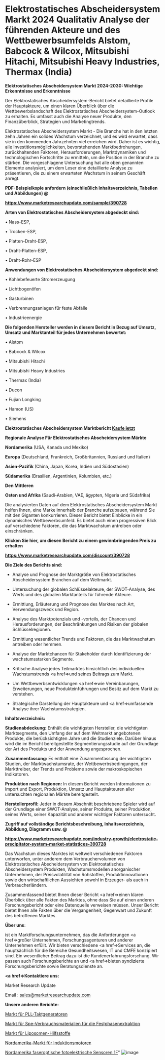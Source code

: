 # Elektrostatisches Abscheidersystem Markt 2024 Qualitativ Analyse der führenden Akteure und des Wettbewerbsumfelds Alstom, Babcock & Wilcox, Mitsubishi Hitachi, Mitsubishi Heavy Industries, Thermax (India)

<strong>Elektrostatisches Abscheidersystem Markt 2024-2030: Wichtige Erkenntnisse und Erkenntnisse</strong>

Der Elektrostatisches Abscheidersystem-Bericht bietet detaillierte Profile der Hauptakteure, um einen klaren Überblick über die Wettbewerbslandschaft des Elektrostatisches Abscheidersystem-Outlook zu erhalten. Es umfasst auch die Analyse neuer Produkte, den Finanzüberblick, Strategien und Marketingtrends.

Elektrostatisches Abscheidersystem Markt - Die Branche hat in den letzten zehn Jahren ein solides Wachstum verzeichnet, und es wird erwartet, dass sie in den kommenden Jahrzehnten viel erreichen wird. Daher ist es wichtig, alle Investitionsmöglichkeiten, bevorstehenden Marktbedrohungen, zurückhaltenden Faktoren, Herausforderungen, Marktdynamiken und technologischen Fortschritte zu ermitteln, um die Position in der Branche zu stärken. Die vorgeschlagene Untersuchung hat alle oben genannten Elemente analysiert, um dem Leser eine detaillierte Analyse zu präsentieren, die zu einem erwarteten Wachstum in seinem Geschäft anregt.



<strong><b>PDF-Beispielkopie anfordern (einschließlich Inhaltsverzeichnis, Tabellen und Abbildungen) @ </b></strong>

<strong><a href=https://www.marketresearchupdate.com/sample/390728>

<strong>https://www.marketresearchupdate.com/sample/390728</u></a></strong></strong>



<strong>Arten von Elektrostatisches Abscheidersystem abgedeckt sind:</strong>

• Nass-ESP,

• Trocken-ESP,

• Platten-Draht-ESP,

• Draht-Platten-ESP,

• Draht-Rohr-ESP



<strong>Anwendungen von Elektrostatisches Abscheidersystem abgedeckt sind:</strong>

• Kohlebefeuerte Stromerzeugung

• Lichtbogenöfen

• Gasturbinen

• Verbrennungsanlagen für feste Abfälle

• Industrieenergie



<strong>Die folgenden Hersteller werden in diesem Bericht in Bezug auf Umsatz, Umsatz und Marktanteil für jedes Unternehmen bewertet:</strong>

• Alstom

• Babcock & Wilcox

• Mitsubishi Hitachi

• Mitsubishi Heavy Industries

• Thermax (India)

• Ducon

• Fujian Longking

• Hamon (US)

• Siemens



<strong>Elektrostatisches Abscheidersystem Marktbericht <a href=https://www.marketresearchupdate.com/buynow/390728>Kaufe jetzt</a></strong>



<strong>Regionale Analyse Für Elektrostatisches Abscheidersystem Märkte</strong>



<strong>Nordamerika</strong> (USA, Kanada und Mexiko)



<strong>Europa</strong> (Deutschland, Frankreich, Großbritannien, Russland und Italien)



<strong>Asien-Pazifik</strong> (China, Japan, Korea, Indien und Südostasien)



<strong>Südamerika</strong> (Brasilien, Argentinien, Kolumbien, etc.)



<strong>Den Mittleren</strong> 

<strong>Osten und Afrika</strong> (Saudi-Arabien, VAE, ägypten, Nigeria und Südafrika)

Die analysierten Daten auf dem Elektrostatisches Abscheidersystem Markt helfen Ihnen, eine Marke innerhalb der Branche aufzubauen, während Sie mit den Giganten konkurrieren. Dieser Bericht bietet Einblicke in ein dynamisches Wettbewerbsumfeld. Es bietet auch einen progressiven Blick auf verschiedene Faktoren, die das Marktwachstum antreiben oder einschränken.



<strong>Klicken Sie hier, um diesen Bericht zu einem gewinnbringenden Preis zu erhalten
</strong>

<strong><a href=https://www.marketresearchupdate.com/discount/390728>https://www.marketresearchupdate.com/discount/390728</b></u></strong></a>



<strong>Die Ziele des Berichts sind:</strong>

- Analyse und Prognose der Marktgröße von Elektrostatisches Abscheidersystem Branchen auf dem Weltmarkt.

- Untersuchung der globalen Schlüsselakteure, der SWOT-Analyse, des Werts und des globalen Marktanteils für führende Akteure.

- Ermittlung, Erläuterung und Prognose des Marktes nach Art, Verwendungszweck und Region.

- Analyse des Marktpotenzials und -vorteils, der Chancen und Herausforderungen, der Beschränkungen und Risiken der globalen Schlüsselregionen.

- Ermittlung wesentlicher Trends und Faktoren, die das Marktwachstum antreiben oder hemmen.

- Analyse der Marktchancen für Stakeholder durch Identifizierung der wachstumsstarken Segmente.

- Kritische Analyse jedes Teilmarktes hinsichtlich des individuellen Wachstumstrends <a href=>und</a> seines Beitrags zum Markt.

- Um Wettbewerbsentwicklungen <a href=>wie</a> Vereinbarungen, Erweiterungen, neue Produkteinführungen und Besitz auf dem Markt zu verstehen.

- Strategische Darstellung der Hauptakteure und <a href=>umfas</a>sende Analyse ihrer Wachstumsstrategien.



<strong>Inhaltsverzeichnis:</strong>



<strong>Studienabdeckung:</strong> Enthält die wichtigsten Hersteller, die wichtigsten Marktsegmente, den Umfang der auf dem Weltmarkt angebotenen Produkte, die berücksichtigten Jahre und die Studienziele. Darüber hinaus wird die im Bericht bereitgestellte Segmentierungsstudie auf der Grundlage der Art des Produkts und der Anwendung angesprochen.



<strong>Zusammenfassung:</strong> Es enthält eine Zusammenfassung der wichtigsten Studien, der Marktwachstumsrate, der Wettbewerbsbedingungen, der Markttreiber, der Trends und Probleme sowie der makroskopischen Indikatoren.



<strong>Produktion nach Regionen:</strong> In diesem Bericht werden Informationen zu Import und Export, Produktion, Umsatz und Hauptakteuren aller untersuchten regionalen Märkte bereitgestellt.



<strong>Herstellerprofil:</strong> Jeder in diesem Abschnitt beschriebene Spieler wird auf der Grundlage einer SWOT-Analyse, seiner Produkte, seiner Produktion, seines Werts, seiner Kapazität und anderer wichtiger Faktoren untersucht.



<strong><b>Zugriff auf vollständige Berichtsbeschreibung, Inhaltsverzeichnis, Abbildung, Diagramm usw. @ </b></strong>

<strong><a href=https://www.marketresearchupdate.com/industry-growth/electrostatic-precipitator-system-market-statistices-390728>https://www.marketresearchupdate.com/industry-growth/electrostatic-precipitator-system-market-statistices-390728</a></strong>

Das Wachstum dieses Marktes ist weltweit verschiedenen Faktoren unterworfen, unter anderem dem Verbrauchervolumen von Elektrostatisches Abscheidersystem von Elektrostatisches Abscheidersystem Produkten, Wachstumsmodellen anorganischer Unternehmen, der Preisvolatilität von Rohstoffen, Produktinnovationen sowie den wirtschaftlichen Aussichten sowohl in Erzeuger- als auch in Verbraucherländern.

Zusammenfassend bietet Ihnen dieser Bericht <a href=>einen</a> klaren Überblick über alle Fakten des Marktes, ohne dass Sie auf einen anderen Forschungsbericht oder eine Datenquelle verweisen müssen. Unser Bericht bietet Ihnen alle Fakten über die Vergangenheit, Gegenwart und Zukunft des betroffenen Marktes.



<strong>Über uns:</strong>

 ist ein Marktforschungsunternehmen, das die Anforderungen <a href=>großer</a> Unternehmen, Forschungsagenturen und anderer Unternehmen erfüllt. Wir bieten verschiedene <a href=>Services</a> an, die hauptsächlich für die Bereiche Gesundheitswesen, IT und CMFE konzipiert sind. Ein wesentlicher Beitrag dazu ist die Kundenerfahrungsforschung. Wir passen auch Forschungsberichte an und <a href=>bieten</a> syndizierte Forschungsberichte sowie Beratungsdienste an.



<strong><a href=>Kontaktiere uns:</a></strong>

Market Research Update

Email : sales@marketresearchupdate.com



<strong>Unsere anderen Berichte:</strong>

<a href=https://www.linkedin.com/pulse/pll-clock-generator-market-has-huge-demand-worldwide>Markt für PLL-Taktgeneratoren</a>

<a href=https://www.linkedin.com/pulse/solid-phase-extraction-spe-consumables-market-4f>Markt für Spe-Verbrauchsmaterialien für die Festphasenextraktion</a>

<a href=https://www.linkedin.com/pulse/liposome-excipient-market-size-share-outlook-growth-prospects>Markt für Liposomen-Hilfsstoffe</a>

<a href=https://www.linkedin.com/pulse/north-america-induction-motor-market-2023-current>Nordamerika-Markt für Induktionsmotoren</a>

<a href=https://www.linkedin.com/pulse/north-america-fiber-optic-photoelectric-sensors-1f>Nordamerika faseroptische fotoelektrische Sensoren 1F</a>"
![image](https://github.com/Gayatrikarjule/Market-Analysis-361/assets/97346546/262d4b9b-2590-4c04-aa67-647881602e17)
